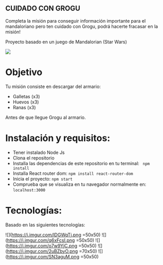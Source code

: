 ## CUIDADO CON GROGU

Completa la misión para conseguir información importante para el mandaloriano pero ten cuidado con Grogu, podrá hacerte fracasar en la misión!

Proyecto basado en un juego de Mandalorian (Star Wars)

![](https://i.imgur.com/Xu1WHJm.jpg)

# Objetivo

Tu misión consiste en descargar del armario:

- Galletas (x3)
- Huevos (x3)
- Ranas (x3)

Antes de que llegue Grogu al armario.

# Instalación y requisitos:

- Tener instalado Node Js
- Clona el repositorio
- Installa las dependencias de este repositorio en tu terminal:
  ` npm install`
- Installa React router dom:
  `npm install react-router-dom`
- Inicia el proyecto:
  `npm start`
- Comprueba que se visualiza en tu navegador normalmente en:
  `localhost:3000`

# Tecnologías:

Basado en las siguientes tecnologías:

![](https://i.imgur.com/lDGWqTj.png =50x50) ![](https://i.imgur.com/q6xFcsI.png =50x50) ![](https://i.imgur.com/o7w9YjC.png =50x50) ![](https://i.imgur.com/2uBZbyO.png =70x50) ![](https://i.imgur.com/SN3aguM.png =50x50)
